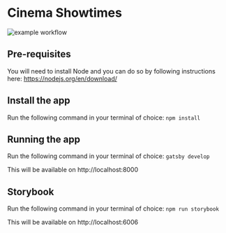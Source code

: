# Cinema Showtimes

![example workflow](https://github.com/cinema-showtimes/cinema-showtimes.github.io/actions/workflows/main.yml/badge.svg)


## Pre-requisites

You will need to install Node and you can do so by following instructions here: https://nodejs.org/en/download/

## Install the app

Run the following command in your terminal of choice: `npm install`

## Running the app

Run the following command in your terminal of choice: `gatsby develop`

This will be available on http://localhost:8000

## Storybook

Run the following command in your terminal of choice: `npm run storybook`

This will be available on http://localhost:6006
